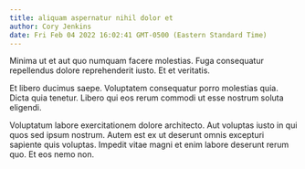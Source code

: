 ```yaml
---
title: aliquam aspernatur nihil dolor et
author: Cory Jenkins
date: Fri Feb 04 2022 16:02:41 GMT-0500 (Eastern Standard Time)
---
```

Minima ut et aut quo numquam facere molestias. Fuga consequatur repellendus dolore reprehenderit iusto. Et et veritatis.

 Et libero ducimus saepe. Voluptatem consequatur porro molestias quia. Dicta quia tenetur. Libero qui eos rerum commodi ut esse nostrum soluta eligendi.

 Voluptatum labore exercitationem dolore architecto. Aut voluptas iusto in qui quos sed ipsum nostrum. Autem est ex ut deserunt omnis excepturi sapiente quis voluptas. Impedit vitae magni et enim labore deserunt rerum quo. Et eos nemo non.